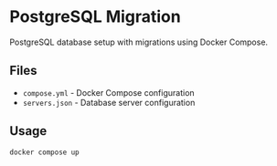 # PostgreSQL Migration

PostgreSQL database setup with migrations using Docker Compose.

## Files

- `compose.yml` - Docker Compose configuration
- `servers.json` - Database server configuration

## Usage

```bash
docker compose up
```